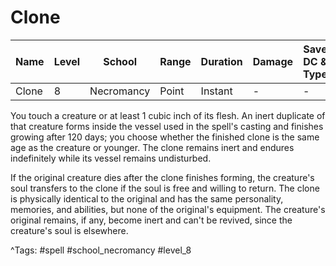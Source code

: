 # Clone

| Name | Level | School | Range | Duration | Damage | Save DC & Type |
|------|-------|--------|-------|----------|--------|----------------|
| Clone | 8 | Necromancy | Point | Instant | - | - |

You touch a creature or at least 1 cubic inch of its flesh. An inert duplicate of that creature forms inside the vessel used in the spell's casting and finishes growing after 120 days; you choose whether the finished clone is the same age as the creature or younger. The clone remains inert and endures indefinitely while its vessel remains undisturbed.

If the original creature dies after the clone finishes forming, the creature's soul transfers to the clone if the soul is free and willing to return. The clone is physically identical to the original and has the same personality, memories, and abilities, but none of the original's equipment. The creature's original remains, if any, become inert and can't be revived, since the creature's soul is elsewhere.

^Tags: #spell #school_necromancy #level_8